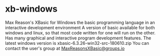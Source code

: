 # xb-windows
Max Reason's XBasic for Windows the basic programming language in an interactive development environment
A version of basic available for both windows and linux, so that most code written for one will run on the other.
Has many graphical and interactive program development features. 
The latest windows version is xbasic-6.3.26-win32-src-180610.zip
You can contact the user's group at MaxReasonsXBasic@groups.io

